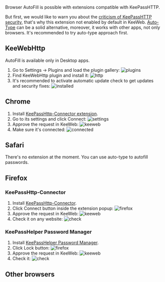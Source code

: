 Browser AutoFill is possible with extensions compatible with KeePassHTTP.  

But first, we would like to warn you about the [criticism of KeePassHTTP security](https://github.com/pfn/keepasshttp/issues/258), that's why this extension not enabled by default in KeeWeb. [Auto-Type](https://github.com/keeweb/keeweb/wiki/Auto-Type) can be a solid alternative, moreover, it works with other apps, not only browsers. It's recommended to try auto-type approach first.

## KeeWebHttp

AutoFill is available only in Desktop apps.
1. Go to Settings &rarr; Plugins and load the plugin gallery:
![plugins](https://user-images.githubusercontent.com/633557/34461926-b0ba929c-ee38-11e7-9d71-3c47fa0cd3c7.png)
2. Find KeeWebHttp plugin and install it:
![http](https://user-images.githubusercontent.com/633557/34461924-b069df50-ee38-11e7-851a-548cc648c9fd.png)
3. It's recommended to activate automatic update check to get updates and security fixes:
![installed](https://user-images.githubusercontent.com/633557/34461947-f50025e8-ee38-11e7-9b05-3631eb331bdd.png)

## Chrome

1. Install [KeePassHttp-Connector extension](https://chrome.google.com/webstore/detail/keepasshttp-connector/dafgdjggglmmknipkhngniifhplpcldb).
2. Go to its settings and click Connect:
![settings](https://user-images.githubusercontent.com/633557/34462051-49750146-ee3b-11e7-8fc7-1785e9b8b3ec.png)
3. Approve the request in KeeWeb:
![keeweb](https://user-images.githubusercontent.com/633557/34462026-ada43584-ee3a-11e7-9fc6-1bb240696512.png)
4. Make sure it's connected:
![connected](https://user-images.githubusercontent.com/633557/34462027-adcc24d6-ee3a-11e7-9324-2501f75c01e0.png)

## Safari

There's no extension at the moment. You can use auto-type to autofill passwords.

## Firefox

### KeePassHttp-Connector 

1. Install [KeePassHttp-Connector](https://addons.mozilla.org/en-US/firefox/addon/keepasshttp-connector/).
2. Click Connect button inside the extension popup:
![firefox](https://user-images.githubusercontent.com/633557/34462254-f500e40e-ee3f-11e7-8717-6f359a5ad51f.png)
3. Approve the request in KeeWeb:
![keeweb](https://user-images.githubusercontent.com/633557/34462026-ada43584-ee3a-11e7-9fc6-1bb240696512.png)
4. Check it on any website:
![check](https://user-images.githubusercontent.com/633557/34462271-3c931008-ee40-11e7-9ddd-35aa1fe2db89.png)

### KeePassHelper Password Manager

1. Install [KeePassHelper Password Manager](https://addons.mozilla.org/en-US/firefox/addon/keepasshelper/).
2. Click Lock button:
![firefox](https://user-images.githubusercontent.com/633557/34462319-3dd07360-ee41-11e7-9f60-2a08d8b4f93f.png)
3. Approve the request in KeeWeb:
![keeweb](https://user-images.githubusercontent.com/633557/34462026-ada43584-ee3a-11e7-9fc6-1bb240696512.png)
4. Check it:
![check](https://user-images.githubusercontent.com/633557/34462318-3da81f0a-ee41-11e7-82d7-27047a1f5abe.png)

## Other browsers